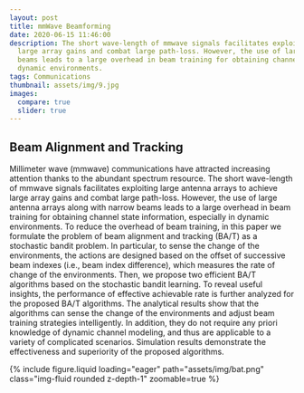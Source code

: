 ```yaml
---
layout: post
title: mmWave Beamforming
date: 2020-06-15 11:46:00
description: The short wave-length of mmwave signals facilitates exploiting large antenna arrays to achieve 
  large array gains and combat large path-loss. However, the use of large antenna arrays along with narrow 
  beams leads to a large overhead in beam training for obtaining channel state information, especially in 
  dynamic environments. 
tags: Communications
thumbnail: assets/img/9.jpg
images:
  compare: true
  slider: true
---
```


## Beam Alignment and Tracking

Millimeter wave (mmwave) communications have attracted increasing attention thanks to the abundant spectrum 
resource. The short wave-length of mmwave signals facilitates exploiting large antenna arrays to achieve large 
array gains and combat large path-loss. However, the use of large antenna arrays along with narrow beams leads 
to a large overhead in beam training for obtaining channel state information, especially in dynamic environments. 
To reduce the overhead of beam training, in this paper we formulate the problem of beam alignment and tracking (BA/T) 
as a stochastic bandit problem. In particular, to sense the change of the environments, the actions are designed 
based on the offset of successive beam indexes (i.e., beam index difference), which measures the rate of change 
of the environments. Then, we propose two efficient BA/T algorithms based on the stochastic bandit learning. To 
reveal useful insights, the performance of effective achievable rate is further analyzed for the proposed BA/T 
algorithms. The analytical results show that the algorithms can sense the change of the environments and adjust 
beam training strategies intelligently. In addition, they do not require any priori knowledge of dynamic channel 
modeling, and thus are applicable to a variety of complicated scenarios. Simulation results demonstrate the 
effectiveness and superiority of the proposed algorithms.

<div class="row mt-3">
    <div class="col-sm mt-3 mt-md-0">
        {% include figure.liquid loading="eager" path="assets/img/bat.png" class="img-fluid rounded z-depth-1" zoomable=true %}
    </div>
</div>
